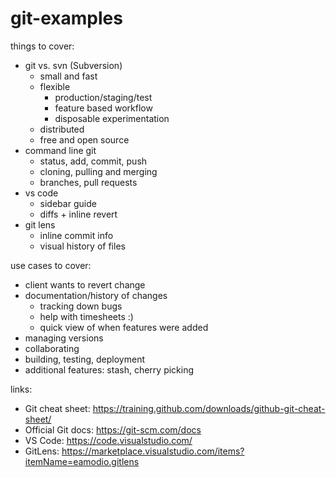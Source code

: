 # git-examples

things to cover:

- git vs. svn (Subversion)
  - small and fast
  - flexible
    - production/staging/test
    - feature based workflow
    - disposable experimentation
  - distributed
  - free and open source
- command line git
  - status, add, commit, push
  - cloning, pulling and merging
  - branches, pull requests
- vs code
  - sidebar guide
  - diffs + inline revert
- git lens
  - inline commit info
  - visual history of files

use cases to cover:

- client wants to revert change
- documentation/history of changes
  - tracking down bugs
  - help with timesheets :)
  - quick view of when features were added
- managing versions
- collaborating
- building, testing, deployment
- additional features: stash, cherry picking

links:

- Git cheat sheet: https://training.github.com/downloads/github-git-cheat-sheet/
- Official Git docs: https://git-scm.com/docs
- VS Code: https://code.visualstudio.com/
- GitLens: https://marketplace.visualstudio.com/items?itemName=eamodio.gitlens
